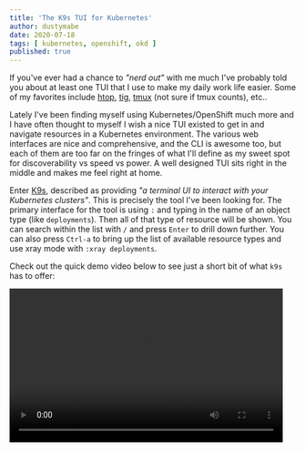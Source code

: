 ```yaml
---
title: 'The K9s TUI for Kubernetes'
author: dustymabe
date: 2020-07-18
tags: [ kubernetes, openshift, okd ]
published: true
---
```


If you've ever had a chance to _"nerd out"_ with me much I've probably
told you about at least one TUI that I use to make my daily work life
easier. Some of my favorites include
[htop](https://github.com/hishamhm/htop),
[tig](https://github.com/jonas/tig),
[tmux](https://github.com/tmux/tmux) (not sure if tmux counts), etc..

Lately I've been finding myself using Kubernetes/OpenShift much more
and I have often thought to myself I wish a nice TUI existed to get
in and navigate resources in a Kubernetes environment. The various
web interfaces are nice and comprehensive, and the CLI is awesome too,
but each of them are too far on the fringes of what I'll define as
my sweet spot for discoverability vs speed vs power. A well designed
TUI sits right in the middle and makes me feel right at home.

Enter [K9s](https://github.com/derailed/k9s), described as providing
_"a terminal UI to interact with your Kubernetes clusters"_. This is
precisely the tool I've been looking for. The primary interface for
the tool is using `:` and typing in the name of an object type (like
`deployments`). Then all of that type of resource will be shown. You can
search within the list with `/` and press `Enter` to drill down
further. You can also press `Ctrl-a` to bring up the list of available
resource types and use xray mode with `:xray deployments`.

Check out the quick demo video below to see just a short bit of what
`k9s` has to offer:

<video controls width="480" height="270" src="https://dustymabecom.sfo2.digitaloceanspaces.com/2020-07-18_k9s.mp4"></video>
